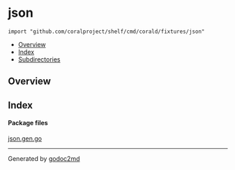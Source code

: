 

# json
`import "github.com/coralproject/shelf/cmd/corald/fixtures/json"`

* [Overview](#pkg-overview)
* [Index](#pkg-index)
* [Subdirectories](#pkg-subdirectories)

## <a name="pkg-overview">Overview</a>



## <a name="pkg-index">Index</a>


#### <a name="pkg-files">Package files</a>
[json.gen.go](/src/github.com/coralproject/shelf/cmd/corald/fixtures/json/json.gen.go) 










- - -
Generated by [godoc2md](http://godoc.org/github.com/davecheney/godoc2md)
